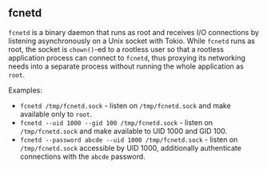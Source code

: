 ## fcnetd

`fcnetd` is a binary daemon that runs as root and receives I/O connections by listening asynchronously on a Unix socket with Tokio.
While `fcnetd` runs as root, the socket is `chown()`-ed to a rootless user so that a rootless application process can connect to
`fcnetd`, thus proxying its networking needs into a separate process without running the whole application as `root`.

Examples:
- `fcnetd /tmp/fcnetd.sock` - listen on `/tmp/fcnetd.sock` and make available only to `root`.
- `fcnetd --uid 1000 --gid 100 /tmp/fcnetd.sock` - listen on `/tmp/fcnetd.sock` and make available to UID 1000 and GID 100.
- `fcnetd --password abcde --uid 1000 /tmp/fcnetd.sock` - listen on `/tmp/fcnetd.sock` accessible by UID 1000, additionally authenticate connections with the `abcde` password.
